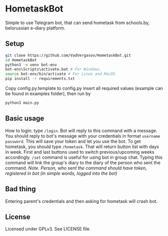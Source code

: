HometaskBot
===========
Simple to use Telegram bot, that can send hometask from schools.by, belorussian e-diary platform.

Setup
-----------

```bash
git clone https://github.com/VadVergasov/HometaskBot.git
cd HometaskBot
python3 -m venv bot-env
bot-env\Scripts\activate.bat # For Windows.
source bot-env/bin/activate # For Linux and MacOS
pip install -r requirements.txt
```

Copy config.py.template to config.py insert all required values (example can be found in examples folder), then run by

```bash
python3 main.py
```
Basic usage
 -----
How to login: type `/login`. Bot will reply to this command with a message. You should reply to bot's message with your credentials in format `username password`. This will save your token and let you use the bot. 
To get hometask, you should type `/hometask`. That will return button list with days in week. First and last buttons used to switch previous/upcoming weeks accordingly.
`/set` command is useful for using bot in group chat. Typing this command will link the group's diary to the diary of the person who sent the command. *Note. Person, who sent the command should have token, registered in bot (in simple words, logged into the bot)*

Bad thing
-----
Entering parent's credentials and then asking for hometask will crash bot.

License
------------
Licensed under GPLv3. See LICENSE file.
